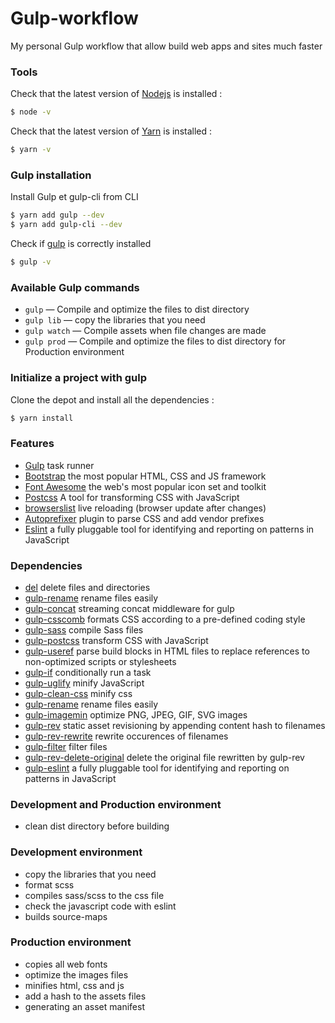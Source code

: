 # Gulp-workflow

My personal Gulp workflow that allow build web apps and sites much faster




### Tools

Check that the latest version of [Nodejs](https://nodejs.org/en/download/) is installed :
```sh
$ node -v
```

Check that the latest version of [Yarn](https://yarnpkg.com/en/docs/install) is installed :
```sh
$ yarn -v
```



### Gulp installation

Install Gulp et gulp-cli from CLI
```sh
$ yarn add gulp --dev
$ yarn add gulp-cli --dev
```

Check if [gulp](https://gulpjs.com/) is correctly installed
```sh
$ gulp -v
```



### Available Gulp commands

* `gulp` — Compile and optimize the files to dist directory
* `gulp lib` — copy the libraries that you need
* `gulp watch` — Compile assets when file changes are made
* `gulp prod` — Compile and optimize the files to dist directory for Production environment




### Initialize a project with gulp

Clone the depot and install all the dependencies :
```sh
$ yarn install
```




### Features

* [Gulp](https://github.com/gulpjs/gulp/tree/v3.9.1) task runner
* [Bootstrap](http://getbootstrap.com/) the most popular HTML, CSS and JS framework
* [Font Awesome](https://fontawesome.com/) the web's most popular icon set and toolkit
* [Postcss](https://postcss.org/) A tool for transforming CSS with JavaScript
* [browserslist](https://github.com/browserslist/browserslist) live reloading (browser update after changes)
* [Autoprefixer](https://github.com/postcss/autoprefixer) plugin to parse CSS and add vendor prefixes
* [Eslint](https://eslint.org/) a fully pluggable tool for identifying and reporting on patterns in JavaScript




### Dependencies

* [del](https://github.com/sindresorhus/del) delete files and directories
* [gulp-rename](https://github.com/hparra/gulp-rename) rename files easily
* [gulp-concat](https://github.com/gulp-community/gulp-concat) streaming concat middleware for gulp
* [gulp-csscomb](https://github.com/koistya/gulp-csscomb) formats CSS according to a pre-defined coding style
* [gulp-sass](https://github.com/dlmanning/gulp-sass) compile Sass files
* [gulp-postcss](https://github.com/postcss/gulp-postcss) transform CSS with JavaScript
* [gulp-useref](https://github.com/jonkemp/gulp-useref) parse build blocks in HTML files to replace references to non-optimized scripts or stylesheets
* [gulp-if](https://github.com/robrich/gulp-if) conditionally run a task
* [gulp-uglify](https://github.com/terinjokes/gulp-uglify) minify JavaScript
* [gulp-clean-css](https://github.com/scniro/gulp-clean-css) minify css
* [gulp-rename](https://github.com/hparra/gulp-rename) rename files easily
* [gulp-imagemin](https://github.com/1000ch/gulp-image) optimize PNG, JPEG, GIF, SVG images
* [gulp-rev](https://github.com/sindresorhus/gulp-rev) static asset revisioning by appending content hash to filenames
* [gulp-rev-rewrite](https://github.com/TheDancingCode/gulp-rev-rewrite) rewrite occurences of filenames
* [gulp-filter](https://github.com/sindresorhus/gulp-filter) filter files
* [gulp-rev-delete-original](https://github.com/nib-health-funds/gulp-rev-delete-original) delete the original file rewritten by gulp-rev
* [gulp-eslint](https://github.com/adametry/gulp-eslint) a fully pluggable tool for identifying and reporting on patterns in JavaScript




### Development and Production environment

* clean dist directory before building




### Development environment

* copy the libraries that you need
* format scss
* compiles sass/scss to the css file
* check the javascript code with eslint
* builds source-maps




### Production environment

* copies all web fonts
* optimize the images files
* minifies html, css and js
* add a hash to the assets files
* generating an asset manifest